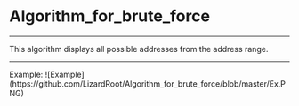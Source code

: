 # Algorithm_for_brute_force
<hr>
This algorithm displays all possible addresses from the address range.
<hr>
Example:
![Example](https://github.com/LizardRoot/Algorithm_for_brute_force/blob/master/Ex.PNG)
